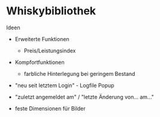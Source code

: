 # Whiskybibliothek

Ideen
- Erweiterte Funktionen
  - Preis/Leistungsindex
- Kompfortfunktionen
  - farbliche Hinterlegung bei geringem Bestand

- "neu seit letztem Login" - Logfile Popup
- "zuletzt angemeldet am" / "letzte Änderung von... am..."
- feste Dimensionen für Bilder
